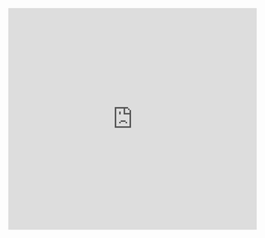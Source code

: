 <iframe
  src="https://30days.streamlit.app/?embed=true"
  height="450"
  style="width:100%;border:none;"
></iframe>
